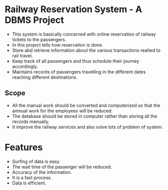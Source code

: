 # Railway Reservation System - A DBMS Project

- This system is basically concerned with online reservation of railway tickets to the passengers.
- In this project tells how reservation is done. 
- Store abd retrieve information about the various transactions realted to rail travel.
- Keep track of all passengers and thus schedule their journey accordingly.
- Maintains records of passengers travelling in the different dates reaching different destinations.
  
## Scope 

- All the manual work should be converted and computerized so that the amnual work for the employees will be reduced.
- The database should be stored in computer rather than storing all the records manually.
- It improve the railway services and also solve lots of problem of system. 

# Features

- Surfing of data is easy.
- The wait time of the passenger will be reduced.
- Accuracy of the information.
- It is a fast process.
- Data is efficient.
